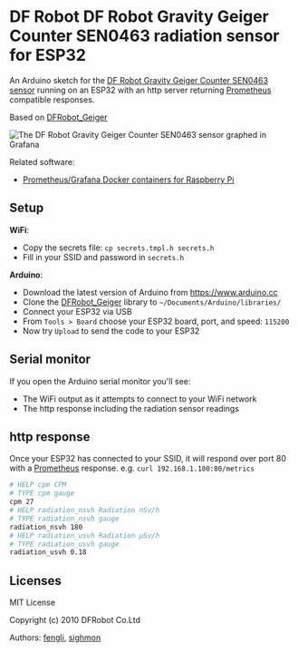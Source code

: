 # DF Robot DF Robot Gravity Geiger Counter SEN0463 radiation sensor for ESP32

An Arduino sketch for the [DF Robot Gravity Geiger Counter SEN0463 sensor](https://wiki.dfrobot.com/SKU_SEN0463_Gravity_Geiger_Counter_Module) running on an ESP32 with an http server returning [Prometheus](https://prometheus.io) compatible responses.

Based on [DFRobot_Geiger](https://github.com/cdjq/DFRobot_Geiger)

![The DF Robot Gravity Geiger Counter SEN0463 sensor graphed in Grafana](df-robot-sen0463-sensor.png)

Related software:

* [Prometheus/Grafana Docker containers for Raspberry Pi](https://github.com/sighmon/prometheus-grafana-raspberry-pi)

## Setup

**WiFi**:

* Copy the secrets file: `cp secrets.tmpl.h secrets.h`
* Fill in your SSID and password in `secrets.h`

**Arduino**:

* Download the latest version of Arduino from https://www.arduino.cc
* Clone the [DFRobot_Geiger](https://github.com/cdjq/DFRobot_Geiger) library to `~/Documents/Arduino/libraries/`
* Connect your ESP32 via USB
* From `Tools > Board` choose your ESP32 board, port, and speed: `115200`
* Now try `Upload` to send the code to your ESP32

## Serial monitor

If you open the Arduino serial monitor you'll see:

* The WiFi output as it attempts to connect to your WiFi network
* The http response including the radiation sensor readings

## http response

Once your ESP32 has connected to your SSID, it will respond over port 80 with a [Prometheus](https://prometheus.io) response. e.g. `curl 192.168.1.100:80/metrics`

```bash
# HELP cpm CPM
# TYPE cpm gauge
cpm 27
# HELP radiation_nsvh Radiation nSv/h
# TYPE radiation_nsvh gauge
radiation_nsvh 180
# HELP radiation_usvh Radiation μSv/h
# TYPE radiation_usvh gauge
radiation_usvh 0.18
```

## Licenses

MIT License

Copyright (c) 2010 DFRobot Co.Ltd

Authors: [fengli](li.feng@dfrobot.com), [sighmon](sighmon@sighmon.com)
